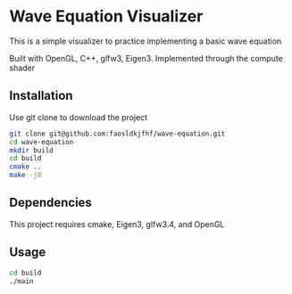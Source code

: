 # Wave Equation Visualizer

This is a simple visualizer to practice implementing a basic wave equation

Built with OpenGL, C++, glfw3, Eigen3. Implemented through the compute shader

## Installation

Use git clone to download the project

```bash
git clone git@github.com:faosldkjfhf/wave-equation.git
cd wave-equation
mkdir build
cd build
cmake ..
make -j8
```

## Dependencies

This project requires cmake, Eigen3, glfw3.4, and OpenGL

## Usage

```bash
cd build
./main
```
